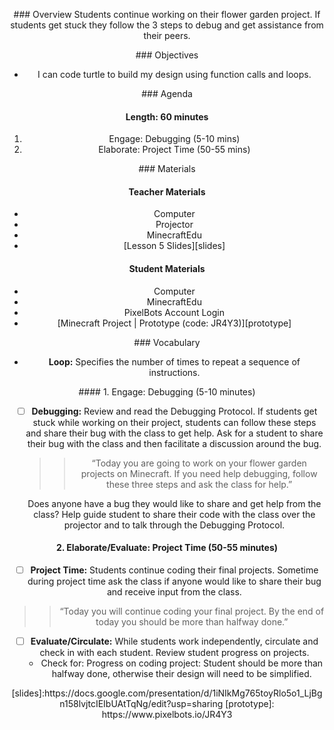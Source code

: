 <header title='Project Time' subtitle='Flower Garden: Lesson 5'/>

<notable>

<iconp src='/icons/activity.png'>### Overview</iconp>
Students continue working on their flower garden project. If students get stuck they follow the 3 steps to debug and get assistance from their peers.


<iconp src='/icons/objectives.png'>### Objectives</iconp>
- I can code turtle to build my design using function calls and loops.

<iconp src='/icons/agenda.png'>### Agenda</iconp>

#### Length: 60 minutes

1. Engage: Debugging (5-10 mins)
1. Elaborate: Project Time (50-55 mins)



<note>

<iconp src='/icons/materials.png'>### Materials</iconp>

#### Teacher Materials
- Computer
- Projector
- MinecraftEdu
- [Lesson 5 Slides][slides]


#### Student Materials
- Computer
- MinecraftEdu
- PixelBots Account Login
- [Minecraft Project | Prototype (code: JR4Y3)][prototype]



<iconp src='/icons/vocab.png'>### Vocabulary</iconp>
- **Loop:** Specifies the number of times to repeat a sequence of instructions.

</note>
<pagebreak/>
#### 1. Engage: Debugging (5-10 minutes)

- [ ] **Debugging:** Review and read the Debugging Protocol. If students get stuck while working on their project, students can follow these steps and share their bug with the class to get help. Ask for a student to share their bug with the class and then facilitate a discussion around the bug.
  >>“Today you are going to work on your flower garden projects on Minecraft. If you need help debugging, follow these three steps and ask the class for help.”

  <iconp type='question'>Does anyone have a bug they would like to share and get help from the class?</iconp>
  <iconp type='answer'>Help guide student to share their code with the class over the projector and to talk through the Debugging Protocol.</iconp>

#### 2. Elaborate/Evaluate: Project Time (50-55 minutes)

- [ ] **Project Time:** Students continue coding their final projects. Sometime during project time ask the class if anyone would like to share their bug and receive input from the class.
 >>“Today you will continue coding your final project. By the end of today you should be more than halfway done.”



- [ ] **Evaluate/Circulate:** While students work independently, circulate and check in with each student. Review student progress on projects.
  - Check for: Progress on coding project: Student should be more than halfway done, otherwise their design will need to be simplified.






</notable>
[slides]:https://docs.google.com/presentation/d/1iNIkMg765toyRlo5o1_LjBgn158lvjtcIEIbUAtTqNg/edit?usp=sharing
[prototype]: https://www.pixelbots.io/JR4Y3
